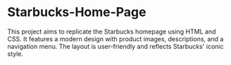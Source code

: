 # Starbucks-Home-Page
This project aims to replicate the Starbucks homepage using HTML and CSS. It features a modern design with product images, descriptions, and a navigation menu. The layout is user-friendly and reflects Starbucks' iconic style.
